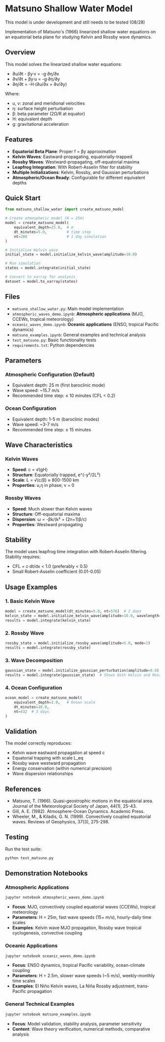 # Matsuno Shallow Water Model

This model is under development and still needs to be tested (08/28)

Implementation of Matsuno's (1966) linearized shallow water equations on an equatorial beta plane for studying Kelvin and Rossby wave dynamics.

## Overview

This model solves the linearized shallow water equations:
- ∂u/∂t - βy·v = -g·∂η/∂x
- ∂v/∂t + βy·u = -g·∂η/∂y  
- ∂η/∂t = -H·(∂u/∂x + ∂v/∂y)

Where:
- u, v: zonal and meridional velocities
- η: surface height perturbation
- β: beta parameter (2Ω/R at equator)
- H: equivalent depth
- g: gravitational acceleration

## Features

- **Equatorial Beta Plane**: Proper f = βy approximation
- **Kelvin Waves**: Eastward-propagating, equatorially-trapped
- **Rossby Waves**: Westward-propagating, off-equatorial maxima
- **Leapfrog Integration**: With Robert-Asselin filter for stability
- **Multiple Initializations**: Kelvin, Rossby, and Gaussian perturbations
- **Atmospheric/Ocean Ready**: Configurable for different equivalent depths

## Quick Start

```python
from matsuno_shallow_water import create_matsuno_model

# Create atmospheric model (H = 25m)
model = create_matsuno_model(
    equivalent_depth=25.0,  # m
    dt_minutes=5.0,         # time step
    nt=288                  # 1 day simulation
)

# Initialize Kelvin wave
initial_state = model.initialize_kelvin_wave(amplitude=10.0)

# Run simulation
states = model.integrate(initial_state)

# Convert to xarray for analysis
dataset = model.to_xarray(states)
```

## Files

- `matsuno_shallow_water.py`: Main model implementation
- `atmospheric_waves_demo.ipynb`: **Atmospheric applications** (MJO, CCEWs, tropical meteorology)  
- `oceanic_waves_demo.ipynb`: **Oceanic applications** (ENSO, tropical Pacific dynamics)
- `matsuno_examples.ipynb`: General examples and technical analysis
- `test_matsuno.py`: Basic functionality tests
- `requirements.txt`: Python dependencies

## Parameters

### Atmospheric Configuration (Default)
- Equivalent depth: 25 m (first baroclinic mode)
- Wave speed: ~15.7 m/s
- Recommended time step: ≤ 10 minutes (CFL < 0.2)

### Ocean Configuration
- Equivalent depth: 1-5 m (baroclinic modes)  
- Wave speed: ~3-7 m/s
- Recommended time step: ≤ 15 minutes

## Wave Characteristics

### Kelvin Waves
- **Speed**: c = √(gH)
- **Structure**: Equatorially trapped, e^(-y²/2L²)
- **Scale**: L = √(c/β) ≈ 800-1500 km
- **Properties**: u,η in phase; v = 0

### Rossby Waves  
- **Speed**: Much slower than Kelvin waves
- **Structure**: Off-equatorial maxima
- **Dispersion**: ω = -βk/(k² + (2n+1)β/c)
- **Properties**: Westward propagating

## Stability

The model uses leapfrog time integration with Robert-Asselin filtering. Stability requires:
- CFL = c·dt/dx < 1.0 (preferably < 0.5)
- Small Robert-Asselin coefficient (0.01-0.05)

## Usage Examples

### 1. Basic Kelvin Wave
```python
model = create_matsuno_model(dt_minutes=5.0, nt=576)  # 2 days
kelvin_state = model.initialize_kelvin_wave(amplitude=10.0, wavelength=2000e3)
results = model.integrate(kelvin_state)
```

### 2. Rossby Wave
```python
rossby_state = model.initialize_rossby_wave(amplitude=5.0, mode=1)
results = model.integrate(rossby_state)
```

### 3. Wave Decomposition
```python
gaussian_state = model.initialize_gaussian_perturbation(amplitude=8.0)
results = model.integrate(gaussian_state)  # Shows both Kelvin and Rossby waves
```

### 4. Ocean Configuration
```python
ocean_model = create_matsuno_model(
    equivalent_depth=2.0,   # Ocean scale
    dt_minutes=10.0,
    nt=432  # 3 days
)
```

## Validation

The model correctly reproduces:
- Kelvin wave eastward propagation at speed c
- Equatorial trapping with scale L_eq
- Rossby wave westward propagation
- Energy conservation (within numerical precision)
- Wave dispersion relationships

## References

- Matsuno, T. (1966). Quasi-geostrophic motions in the equatorial area. Journal of the Meteorological Society of Japan, 44(1), 25-43.
- Gill, A. E. (1982). Atmosphere-Ocean Dynamics. Academic Press.
- Wheeler, M., & Kiladis, G. N. (1999). Convectively coupled equatorial waves. Reviews of Geophysics, 37(3), 275-298.

## Testing

Run the test suite:
```bash
python test_matsuno.py
```

## Demonstration Notebooks

### Atmospheric Applications
```bash
jupyter notebook atmospheric_waves_demo.ipynb
```
- **Focus**: MJO, convectively coupled equatorial waves (CCEWs), tropical meteorology
- **Parameters**: H = 25m, fast wave speeds (15+ m/s), hourly-daily time scales
- **Examples**: Kelvin wave MJO propagation, Rossby wave tropical cyclogenesis, convective coupling

### Oceanic Applications  
```bash
jupyter notebook oceanic_waves_demo.ipynb
```
- **Focus**: ENSO dynamics, tropical Pacific variability, ocean-climate coupling
- **Parameters**: H = 2.5m, slower wave speeds (~5 m/s), weekly-monthly time scales  
- **Examples**: El Niño Kelvin waves, La Niña Rossby adjustment, trans-Pacific propagation

### General Technical Examples
```bash
jupyter notebook matsuno_examples.ipynb
```
- **Focus**: Model validation, stability analysis, parameter sensitivity
- **Content**: Wave theory verification, numerical methods, comparative analysis
